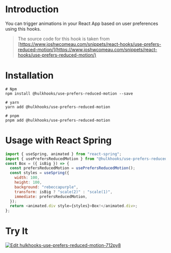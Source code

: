 # Introduction

You can trigger animations in your React App based on user preferences using this hooks.

> The source code for this hook is taken from [https://www.joshwcomeau.com/snippets/react-hooks/use-prefers-reduced-motion/](https://www.joshwcomeau.com/snippets/react-hooks/use-prefers-reduced-motion/)

# Installation

```
# Npm
npm install @hulkhooks/use-prefers-reduced-motion --save
```

```
# yarn
yarn add @hulkhooks/use-prefers-reduced-motion
```

```
# pnpm
pnpm add @hulkhooks/use-prefers-reduced-motion
```

# Usage with React Spring

```js
import { useSpring, animated } from "react-spring";
import { usePrefersReducedMotion } from "@hulkhooks/use-prefers-reduced-motion";
const Box = ({ isBig }) => {
  const prefersReducedMotion = usePrefersReducedMotion();
  const styles = useSpring({
    width: 100,
    height: 100,
    background: "rebeccapurple",
    transform: isBig ? "scale(2)" : "scale(1)",
    immediate: prefersReducedMotion,
  });
  return <animated.div style={styles}>Box!</animated.div>;
};
```

# Try It

[![Edit hulkhooks-use-prefers-reduced-motion-712py8](https://codesandbox.io/static/img/play-codesandbox.svg)](https://codesandbox.io/s/hulkhooks-use-prefers-reduced-motion-712py8?fontsize=14&hidenavigation=1&theme=dark)

